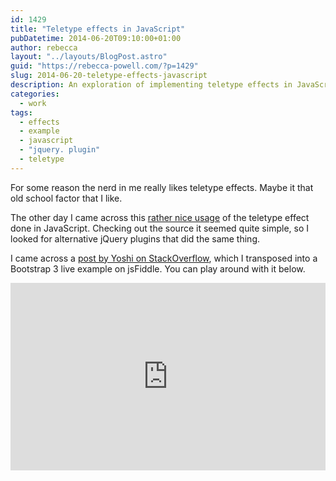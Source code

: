 ```yaml
---
id: 1429
title: "Teletype effects in JavaScript"
pubDatetime: 2014-06-20T09:10:00+01:00
author: rebecca
layout: "../layouts/BlogPost.astro"
guid: "https://rebecca-powell.com/?p=1429"
slug: 2014-06-20-teletype-effects-javascript
description: An exploration of implementing teletype effects in JavaScript, including references to jQuery plugins and a live example on jsFiddle.
categories:
  - work
tags:
  - effects
  - example
  - javascript
  - "jquery. plugin"
  - teletype
---
```


For some reason the nerd in me really likes teletype effects. Maybe it that old school factor that I like.

The other day I came across this [rather nice usage](https://wsend.net/) of the teletype effect done in JavaScript. Checking out the source it seemed quite simple, so I looked for alternative jQuery plugins that did the same thing.

I came across a [post by Yoshi on StackOverflow](http://stackoverflow.com/a/13325547/119624), which I transposed into a Bootstrap 3 live example on jsFiddle. You can play around with it below.

<iframe src="http://jsfiddle.net/junto/cSHVe/embedded/" width="100%" height="300" frameborder="0" allowfullscreen="allowfullscreen"></iframe>
